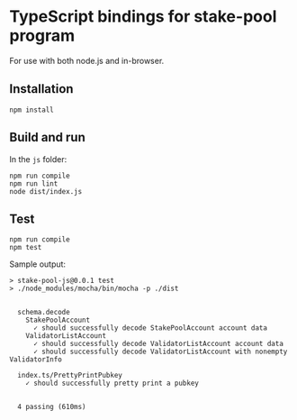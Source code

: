 # TypeScript bindings for stake-pool program

For use with both node.js and in-browser.

## Installation

```
npm install
```

## Build and run

In the `js` folder:

```
npm run compile
npm run lint
node dist/index.js
```

## Test

```
npm run compile
npm test
```

Sample output:

```
> stake-pool-js@0.0.1 test
> ./node_modules/mocha/bin/mocha -p ./dist


  schema.decode
    StakePoolAccount
      ✓ should successfully decode StakePoolAccount account data
    ValidatorListAccount
      ✓ should successfully decode ValidatorListAccount account data
      ✓ should successfully decode ValidatorListAccount with nonempty ValidatorInfo

  index.ts/PrettyPrintPubkey
    ✓ should successfully pretty print a pubkey


  4 passing (610ms)
  ```